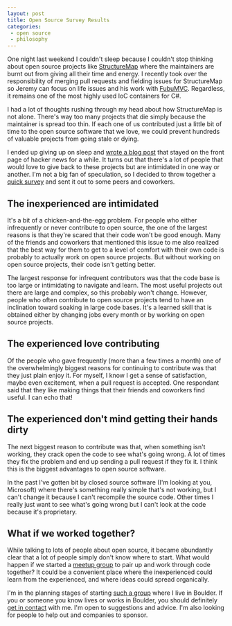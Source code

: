 ```yaml
---
layout: post
title: Open Source Survey Results
categories:
 - open source
 - philosophy
---
```


One night last weekend I couldn't sleep because I couldn't stop thinking about open source projects like
[StructureMap][1] where the maintainers are burnt out from giving all their time and energy. I recently
took over the responsibility of merging pull requests and fielding issues for StructureMap so Jeremy can
focus on life issues and his work with [FubuMVC][2]. Regardless, it remains one of the most highly used
IoC containers for C#.

I had a lot of thoughts rushing through my head about how StructureMap is not alone. There's way too many
projects that die simply because the maintainer is spread too thin. If each one of us contributed just a 
little bit of time to the open source software that we love, we could prevent hundreds of valuable projects
from going stale or dying. 

I ended up giving up on sleep and [wrote a blog post][3] that stayed on the front page of hacker news for 
a while. It turns out that there's a lot of people that would love to give back to these projects but are
intimidated in one way or another. I'm not a big fan of speculation, so I decided to throw together a [quick
survey][4] and sent it out to some peers and coworkers.

<div id="chart1"><!-- first chart goes here --></div>

The inexperienced are intimidated
---------------------------------

It's a bit of a chicken-and-the-egg problem. For people who either infrequently or never contribute
to open source, the one of the largest reasons is that they're scared that their code won't be good enough. Many
of the friends and coworkers that mentioned this issue to me also realized that the best way for them to get to a
level of comfort with their own code is probably to actually work on open source projects. But without working
on open source projects, their code isn't getting better.

The largest response for infrequent contributors was that the code base is too large or intimidating to 
navigate and learn. The most useful projects out there are large and complex, so this probably won't change.
However, people who often contribute to open source projects tend to have an inclination toward soaking in
large code bases. It's a learned skill that is obtained either by changing jobs every month or by working on
open source projects.

The experienced love contributing
---------------------------------

Of the people who gave frequently (more than a few times a month) one of the overwhelmingly biggest reasons 
for continuing to contribute was that they just plain enjoy it. For myself, I know I get a sense of
satisfaction, maybe even excitement, when a pull request is accepted. One respondant said that they like
making things that their friends and coworkers find useful. I can echo that! 

<div id="chart2"><!-- second chart goes here --></div>

The experienced don't mind getting their hands dirty
---------------------------------------------

The next biggest reason to contribute was that, when something isn't working, they crack open the code to
see what's going wrong. A lot of times they fix the problem and end up sending a pull request if they fix it.
I think this is the biggest advantages to open source software. 

In the past I've gotten bit by closed source software (I'm looking at you,
Microsoft) where there's something really simple that's not working, but I can't change it because I can't
recompile the source code. Other times I really just want to see what's going wrong but I can't look at the 
code because it's proprietary.

What if we worked together?
---------------------------

While talking to lots of people about open source, it became abundantly clear that a lot of people simply
don't know where to start. What would happen if we started a [meetup group][5] to pair up and work through
code together? It could be a convenient place where the inexperienced could learn from the experienced,
and where ideas could spread organically.

I'm in the planning stages of starting [such a group][7] where I live in Boulder. If you or someone you know
lives or works in Boulder, you should definitely [get in contact][6] with me. I'm open to suggestions and
advice. I'm also looking for people to help out and companies to sponsor.


 [1]: http://stackoverflow.com/a/8785437/503826
 [2]: http://mvc.fubu-project.org/
 [3]: /blog/2012/04/22/why-open-source-is-worth-your-time/
 [4]: http://www.zoomerang.com/Survey/WEB22FJY9L3RZ3
 [5]: http://lists.openhatch.org/pipermail/events/2012-April/000304.html
 [6]: /contact/
 [7]: http://www.meetup.com/OpenHatch-X-Boulder/

<script type="text/javascript" src="/public/raphael-min.js"> </script>
<script type="text/javascript" src="/public/g.raphael-min.js"> </script>
<script type="text/javascript" src="/public/g.bar-min.js"> </script>
<script type="text/javascript" src="/public/backbone-min.js"> </script>
<script type="text/javascript" src="/blog/open-source-charts.js"> </script>
<script type="text/javascript" src="/blog/open-source-results.json"> </script>
